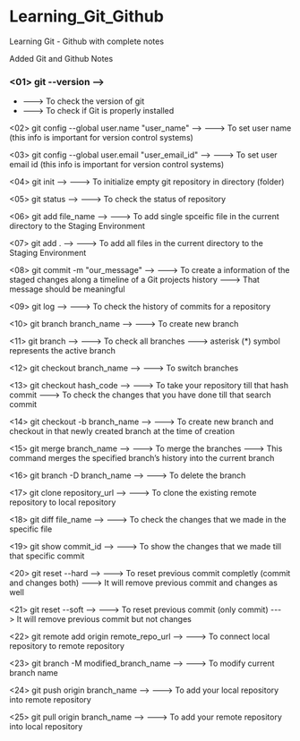 # Learning_Git_Github
Learning Git - Github with complete notes

Added Git and Github Notes

### <01> git --version -->
* ---> To check the version of git 
* ---> To check if Git is properly installed

<02> git config --global user.name "user_name" -->
---> To set user name (this info is important for version control systems)

<03> git config --global user.email "user_email_id" -->
---> To set user email id (this info is important for version control systems)

<04> git init -->
---> To initialize empty git repository in directory (folder)

<05> git status -->
---> To check the status of repository

<06> git add file_name -->
---> To add single spceific file in the current directory to the Staging Environment

<07> git add . -->
---> To add all files in the current directory to the Staging Environment

<08> git commit -m "our_message" -->
---> To create a information of the staged changes along a timeline of a Git projects history
---> That message should be meaningful

<09> git log -->
---> To check the history of commits for a repository

<10> git branch branch_name -->
---> To create new branch 

<11> git branch -->
---> To check all branches
---> asterisk (*) symbol represents the active branch

<12> git checkout branch_name -->
---> To switch branches 

<13> git checkout hash_code -->
---> To take your repository till that hash commit
---> To check the changes that you have done till that search commit

<14> git checkout -b branch_name -->
---> To create new branch and checkout in that newly created branch at the time of creation

<15> git merge branch_name -->
---> To merge the branches 
---> This command merges the specified branch’s history into the current branch

<16> git branch -D branch_name -->
---> To delete the branch

<17> git clone repository_url -->
---> To clone the existing remote repository to local repository

<18> git diff file_name -->
---> To check the changes that we made in the specific file

<19> git show commit_id -->
---> To show the changes that we made till that specific commit

<20> git reset --hard -->
---> To reset previous commit completly (commit and changes both)
---> It will remove previous commit and changes as well

<21> git reset --soft -->
---> To reset previous commit (only commit)
---> It will remove previous commit but not changes

<22> git remote add origin remote_repo_url -->
---> To connect local repository to remote repository

<23> git branch -M modified_branch_name -->
---> To modify current branch name

<24> git push origin branch_name -->
---> To add your local repository into remote repository

<25> git pull origin branch_name -->
---> To add your remote repository into local repository
